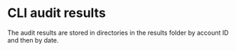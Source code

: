 # CLI audit results
The audit results are stored in directories in the results folder 
by account ID and then by date.